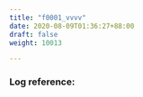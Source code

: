 ```yaml
---
title: "f0001_vvvv"
date: 2020-08-09T01:36:27+88:00
draft: false
weight: 10013

---
```


### Log reference: <no value>

```
